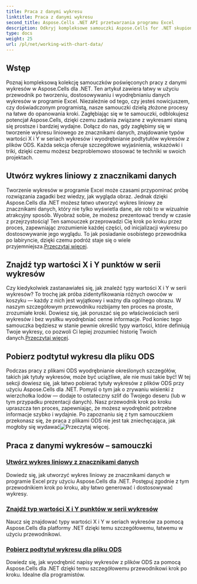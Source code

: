 ```yaml
---
title: Praca z danymi wykresu
linktitle: Praca z danymi wykresu
second_title: Aspose.Cells .NET API przetwarzania programu Excel
description: Odkryj kompleksowe samouczki Aspose.Cells for .NET skupione na pracy z danymi wykresów. Poznaj, twórz i dostosuj swoje wykresy.
type: docs
weight: 25
url: /pl/net/working-with-chart-data/
---
```

## Wstęp

Poznaj kompleksową kolekcję samouczków poświęconych pracy z danymi wykresów w Aspose.Cells dla .NET. Ten artykuł zawiera łatwy w użyciu przewodnik po tworzeniu, dostosowywaniu i wyodrębnianiu danych wykresów w programie Excel. Niezależnie od tego, czy jesteś nowicjuszem, czy doświadczonym programistą, nasze samouczki dzielą złożone procesy na łatwe do opanowania kroki. Zagłębiając się w te samouczki, odblokujesz potencjał Aspose.Cells, dzięki czemu zadania związane z wykresami staną się prostsze i bardziej wydajne. Dołącz do nas, gdy zagłębimy się w tworzenie wykresu liniowego ze znacznikami danych, znajdowanie typów wartości X i Y w seriach wykresów i wyodrębnianie podtytułów wykresów z plików ODS. Każda sekcja oferuje szczegółowe wyjaśnienia, wskazówki i triki, dzięki czemu możesz bezproblemowo stosować te techniki w swoich projektach.


## Utwórz wykres liniowy z znacznikami danych
Tworzenie wykresów w programie Excel może czasami przypominać próbę rozwiązania zagadki bez wiedzy, jak wygląda obraz. Jednak dzięki Aspose.Cells dla .NET możesz łatwo utworzyć wykres liniowy ze znacznikami danych, który nie tylko wyświetla dane, ale robi to w wizualnie atrakcyjny sposób. Wyobraź sobie, że możesz prezentować trendy w czasie z przejrzystością! Ten samouczek przeprowadzi Cię krok po kroku przez proces, zapewniając zrozumienie każdej części, od inicjalizacji wykresu po dostosowywanie jego wyglądu. To jak posiadanie osobistego przewodnika po labiryncie, dzięki czemu podróż staje się o wiele przyjemniejsza.[Przeczytaj więcej](./create-line-with-data-marker-chart/).

## Znajdź typ wartości X i Y punktów w serii wykresów
Czy kiedykolwiek zastanawiałeś się, jak znaleźć typy wartości X i Y w serii wykresów? To trochę jak próba zidentyfikowania różnych owoców w koszyku — każdy z nich jest wyjątkowy i ważny dla ogólnego obrazu. W naszym szczegółowym przewodniku rozbijamy ten proces na proste, zrozumiałe kroki. Dowiesz się, jak poruszać się po właściwościach serii wykresów i bez wysiłku wyodrębniać cenne informacje. Pod koniec tego samouczka będziesz w stanie pewnie określić typy wartości, które definiują Twoje wykresy, co pozwoli Ci lepiej zrozumieć historię Twoich danych.[Przeczytaj więcej](./find-type-of-x-and-y-values-of-points-in-chart-series/).

## Pobierz podtytuł wykresu dla pliku ODS
Podczas pracy z plikami ODS wyodrębnianie określonych szczegółów, takich jak tytuły wykresów, może być uciążliwe, ale nie musi takie być! W tej sekcji dowiesz się, jak łatwo pobierać tytuły wykresów z plików ODS przy użyciu Aspose.Cells dla .NET. Pomyśl o tym jak o zrywaniu wisienki z wierzchołka lodów — dodaje to ostateczny szlif do Twojego deseru (lub w tym przypadku prezentacji danych). Nasz przewodnik krok po kroku upraszcza ten proces, zapewniając, że możesz wyodrębnić potrzebne informacje szybko i wydajnie. Po zapoznaniu się z tym samouczkiem przekonasz się, że praca z plikami ODS nie jest tak zniechęcająca, jak mogłoby się wydawać![Przeczytaj więcej](./get-chart-subtitle-for-ods-file/).

## Praca z danymi wykresów – samouczki
### [Utwórz wykres liniowy z znacznikami danych](./create-line-with-data-marker-chart/)
Dowiedz się, jak utworzyć wykres liniowy ze znacznikami danych w programie Excel przy użyciu Aspose.Cells dla .NET. Postępuj zgodnie z tym przewodnikiem krok po kroku, aby łatwo generować i dostosowywać wykresy.
### [Znajdź typ wartości X i Y punktów w serii wykresów](./find-type-of-x-and-y-values-of-points-in-chart-series/)
Naucz się znajdować typy wartości X i Y w seriach wykresów za pomocą Aspose.Cells dla platformy .NET dzięki temu szczegółowemu, łatwemu w użyciu przewodnikowi.
### [Pobierz podtytuł wykresu dla pliku ODS](./get-chart-subtitle-for-ods-file/)
Dowiedz się, jak wyodrębnić napisy wykresów z plików ODS za pomocą Aspose.Cells dla .NET dzięki temu szczegółowemu przewodnikowi krok po kroku. Idealne dla programistów.